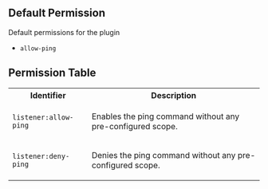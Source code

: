## Default Permission

Default permissions for the plugin

- `allow-ping`

## Permission Table

<table>
<tr>
<th>Identifier</th>
<th>Description</th>
</tr>


<tr>
<td>

`listener:allow-ping`

</td>
<td>

Enables the ping command without any pre-configured scope.

</td>
</tr>

<tr>
<td>

`listener:deny-ping`

</td>
<td>

Denies the ping command without any pre-configured scope.

</td>
</tr>
</table>
